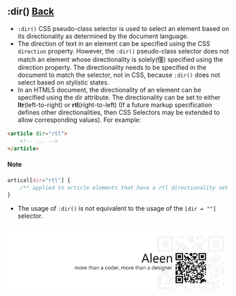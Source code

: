 ## :dir() [**Back**](./../pseudoClass.md)

- `:dir()` CSS pseudo-class selector is used to select an element based on its directionality as determined by the document language.
- The direction of text in an element can be specified using the CSS `direction` property. However, the `:dir()` pseudo-class selector does not match an element whose directionality is solely(僅) specified using the direction property. The directionality needs to be specified in the document to match the selector, not in CSS, because `:dir()` does not select based on stylistic states.
- In an HTML5 document, the directionality of an element can be specified using the dir attribute. The directionality can be set to either **ltr**(left-to-right) or **rtl**(right-to-left) (If a future markup specification defines other directionalities, then CSS Selectors may be extended to allow corresponding values). For example:

```html
<article dir="rtl">
    <!-- ... -->
</article>
```

#### Note

```css
artical[dir="rtl"] {
    /** applied to article elements that have a rtl directionality set using the dir attribute */
}
```

- The usage of `:dir()` is not equivalent to the usage of the `[dir = ""]` selector.

<a href="http://aleen42.github.io/" target="_blank" ><img src="./../../../pic/tail.gif"></a>